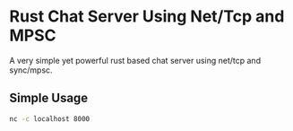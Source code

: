 # Rust Chat Server Using Net/Tcp and MPSC
A very simple yet powerful rust based chat server using net/tcp and sync/mpsc.

## Simple Usage

```bash
nc -c localhost 8000
```
